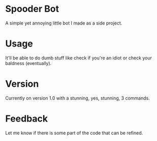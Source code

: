 # Spooder Bot
A simple yet annoying little bot I made as a side project.
# Usage
It'll be able to do dumb stuff like check if you're an idiot or check your baldness (eventually).
# Version
Currently on version 1.0 with a stunning, yes, stunning, 3 commands.
# Feedback
Let me know if there is some part of the code that can be refined.
